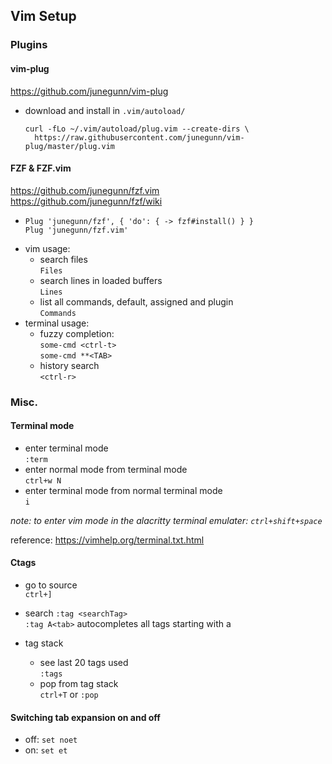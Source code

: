 ## Vim Setup

### Plugins
#### vim-plug
https://github.com/junegunn/vim-plug  

* download and install in `.vim/autoload/`  
  ```
  curl -fLo ~/.vim/autoload/plug.vim --create-dirs \
    https://raw.githubusercontent.com/junegunn/vim-plug/master/plug.vim
  ```

#### FZF & FZF.vim
https://github.com/junegunn/fzf.vim  
https://github.com/junegunn/fzf/wiki  
* ```
  Plug 'junegunn/fzf', { 'do': { -> fzf#install() } }
  Plug 'junegunn/fzf.vim'
  ```
* vim usage:
  * search files  
    `Files`
  * search lines in loaded buffers  
    `Lines`
  * list all commands, default, assigned and plugin  
    `Commands`
* terminal usage:
  * fuzzy completion:  
    `some-cmd <ctrl-t>`  
    `some-cmd **<TAB>`
  * history search  
    `<ctrl-r>`

### Misc.
#### Terminal mode
* enter terminal mode  
  `:term`
* enter normal mode from terminal mode  
  `ctrl+w N`
* enter terminal mode from normal terminal mode  
  `i`

_note: to enter vim mode in the alacritty terminal emulater: `ctrl+shift+space`_

reference: https://vimhelp.org/terminal.txt.html

#### Ctags
* go to source  
  `ctrl+]`  

* search
  `:tag <searchTag>`  
  `:tag A<tab>` autocompletes all tags starting with a
* tag stack
  * see last 20 tags used  
    `:tags`
  * pop from tag stack  
   `ctrl+T` or `:pop`

#### Switching tab expansion on and off
* off: `set noet`
* on: `set et`
